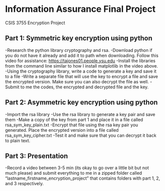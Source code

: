 # Information Assurance Final Project

CSIS 3755 Encryption Project

## Part 1: Symmetric key encryption using python

-Research the python library cryptography and rsa.
-Download python if you do not have it already and add it to path when downloading. Follow this video for assistance: https://tajones01.people.ysu.edu
-Install the libraries from the command line similar to how I install matplotlib in the video above.
-Using the cryptography library, write a code to generate a key and save it to a file
-Write a separate file that will use the key to encrypt a file and save the encrypted version. Make sure you can also decrypt the file as well.
-Submit to me the codes, the encrypted and decrypted file and the key.

## Part 2: Asymmetric key encryption using python

-Import the rsa library
-Use the rsa library to generate a key pair and save them
-Make a copy of the key from part 1 and place it in a file called rsa_sym_key_plain.txt
-Encrypt that file using the rsa key pair you generated. Place the encrypted version into a file called rsa_sym_key_cipher.txt
-Test it and make sure that you can decrypt it back to plain text.

## Part 3: Presentation

-Record a video between 3-5 min (its okay to go over a little bit but not much please) and submit everything to me in a zipped folder called “lastname_firstname_encryption_project” that contains folders with part 1, 2, and 3 respectively.

